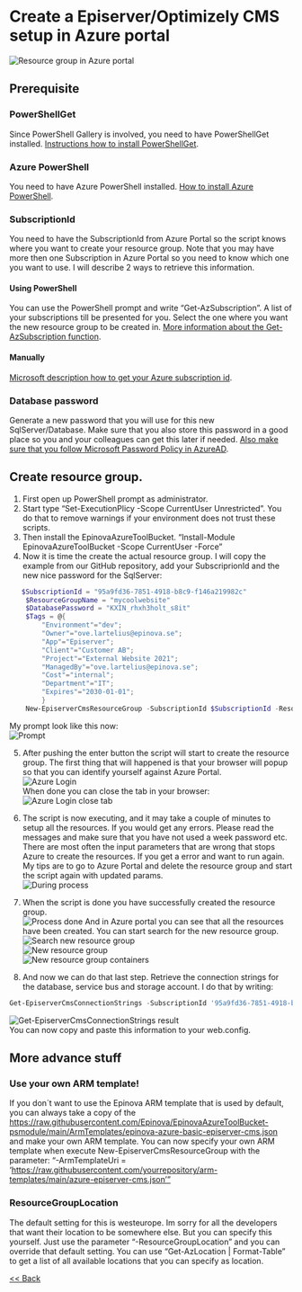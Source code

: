 # Create a Episerver/Optimizely CMS setup in Azure portal

![Resource group in Azure portal](ResourceGroupInAzure2.jpg)

## Prerequisite
### PowerShellGet
Since PowerShell Gallery is involved, you need to have PowerShellGet installed. [Instructions how to install PowerShellGet](https://docs.microsoft.com/en-us/powershell/scripting/gallery/installing-psget?view=powershell-7.1).  
### Azure PowerShell
You need to have Azure PowerShell installed. [How to install Azure PowerShell](https://docs.microsoft.com/en-us/powershell/azure/install-az-ps?view=azps-5.6.0).   
### SubscriptionId
You need to have the SubscriptionId from Azure Portal so the script knows where you want to create your resource group. Note that you may have more then one Subscription in Azure Portal so you need to know which one you want to use. I will describe 2 ways to retrieve this information.  
#### Using PowerShell
You can use the PowerShell prompt and write “Get-AzSubscription”. A list of your subscriptions till be presented for you. Select the one where you want the new resource group to be created in.
[More information about the Get-AzSubscription function](https://docs.microsoft.com/en-us/powershell/module/az.accounts/get-azsubscription?view=azps-5.6.0).  
#### Manually
[Microsoft description how to get your Azure subscription id](https://docs.microsoft.com/en-us/azure/media-services/latest/how-to-set-azure-subscription?tabs=portal).  
### Database password
Generate a new password that you will use for this new SqlServer/Database. Make sure that you also store this password in a good place so you and your colleagues can get this later if needed. [Also make sure that you follow Microsoft Password Policy in AzureAD](https://docs.microsoft.com/en-us/previous-versions/azure/jj943764(v=azure.100)?redirectedfrom=MSDN).  

## Create resource group.
1.	First open up PowerShell prompt as administrator.
2.	Start type “Set-ExecutionPlicy -Scope CurrentUser Unrestricted”. You do that to remove warnings if your environment does not trust these scripts.
3.	Then install the EpinovaAzureToolBucket. “Install-Module EpinovaAzureToolBucket -Scope CurrentUser -Force” 
4.	Now it is time the create the actual resource group. I will copy the example from our GitHub repository, add your SubscriprionId and the new nice password for the SqlServer:
```powershell
   $SubscriptionId = "95a9fd36-7851-4918-b8c9-f146a219982c"
    $ResourceGroupName = "mycoolwebsite"
    $DatabasePassword = "KXIN_rhxh3holt_s8it"
    $Tags = @{
        "Environment"="dev";
        "Owner"="ove.lartelius@epinova.se";
        "App"="Episerver";
        "Client"="Customer AB";
        "Project"="External Website 2021";
        "ManagedBy"="ove.lartelius@epinova.se";
        "Cost"="internal";
        "Department"="IT";
        "Expires"="2030-01-01";
        }
    New-EpiserverCmsResourceGroup -SubscriptionId $SubscriptionId -ResourceGroupName $ResourceGroupName -DatabasePassword $DatabasePassword -Tags $Tags
```
My prompt look like this now:  
![Prompt](InstallAndRun_1.jpg)
 
5.	After pushing the enter button the script will start to create the resource group. The first thing that will happened is that your browser will popup so that you can identify yourself against Azure Portal.  
![Azure Login](Login.jpg)   
When done you can close the tab in your browser:  
![Azure Login close tab](LoginCloseTab.jpg)
 
6.	The script is now executing, and it may take a couple of minutes to setup all the resources. If you would get any errors. Please read the messages and make sure that you have not used a week password etc. There are most often the input parameters that are wrong that stops Azure to create the resources. If you get a error and want to run again. My tips are to go to Azure Portal and delete the resource group and start the script again with updated params.  
![During process](DuringProcess1.jpg)
7.	When the script is done you have successfully created the resource group.  
![Process done](ScriptDone.jpg)
And in Azure portal you can see that all the resources have been created. You can start search for the new resource group.  
![Search new resource group](SearchNewResourceGroup.jpg)  
![New resource group](ResourceGroupInAzure2.jpg)  
![New resource group containers](AzureContainers.jpg)  

8.	And now we can do that last step. Retrieve the connection strings for the database, service bus and storage account. I do that by writing:
``` powershell 
Get-EpiserverCmsConnectionStrings -SubscriptionId '95a9fd36-7851-4918-b8c9-f146a219982c' -ResourceGroupName 'mycoolwebsite' -DatabasePassword 'KXIN_rhxh3holt_s8it'
```  
![Get-EpiserverCmsConnectionStrings result](ConnectionStringsResult2.jpg)  
You can now copy and paste this information to your web.config.

## More advance stuff
### Use your own ARM template!
If you don´t want to use the Epinova ARM template that is used by default, you can always take a copy of the https://raw.githubusercontent.com/Epinova/EpinovaAzureToolBucket-psmodule/main/ArmTemplates/epinova-azure-basic-episerver-cms.json and make your own ARM template. You can now specify your own ARM template when execute New-EpiserverCmsResourceGroup with the parameter: “-ArmTemplateUri = ‘https://raw.githubusercontent.com/yourrepository/arm-templates/main/azure-episerver-cms.json’”

### ResourceGroupLocation
The default setting for this is westeurope. Im sorry for all the developers that want their location to be somewhere else. But you can specify this yourself. Just use the parameter “-ResourceGroupLocation” and you can override that default setting.
You can use “Get-AzLocation | Format-Table” to get a list of all available locations that you can specify as location.

[<< Back](..\Readme.md)